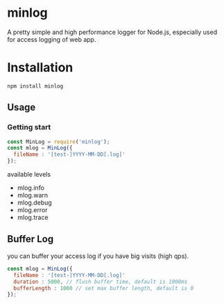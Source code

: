 # minlog

A pretty simple and high performance logger for Node.js, especially used for access logging of web app.

# Installation

`npm install minlog`

## Usage

### Getting start

```javascript
const MinLog = require('minlog');
const mlog = MinLog({
  fileName : '[test-]YYYY-MM-DD[.log]'
});
```

available levels

* mlog.info
* mlog.warn
* mlog.debug
* mlog.error
* mlog.trace

## Buffer Log
you can buffer your access log if you have big visits (high qps).

```javascript
const mlog = MinLog({
  fileName : '[test-]YYYY-MM-DD[.log]'
  duration : 5000, // flush buffer time, default is 1000ms
  bufferLength : 1000 // set max buffer length, default is 0
});
```
